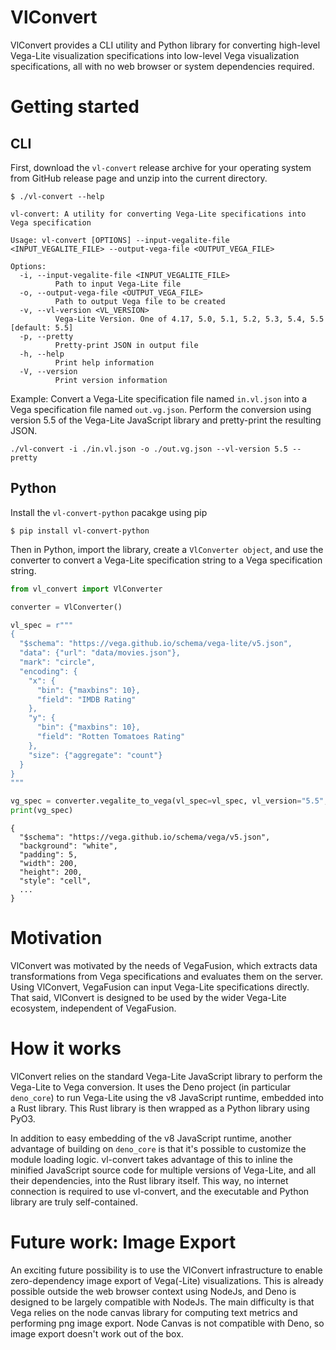 # VlConvert
VlConvert provides a CLI utility and Python library for converting high-level Vega-Lite visualization specifications into low-level Vega visualization specifications, all with no web browser or system dependencies required.

# Getting started
## CLI
First, download the `vl-convert` release archive for your operating system from GitHub release page and unzip into the current directory.

```
$ ./vl-convert --help
```
```
vl-convert: A utility for converting Vega-Lite specifications into Vega specification

Usage: vl-convert [OPTIONS] --input-vegalite-file <INPUT_VEGALITE_FILE> --output-vega-file <OUTPUT_VEGA_FILE>

Options:
  -i, --input-vegalite-file <INPUT_VEGALITE_FILE>
          Path to input Vega-Lite file
  -o, --output-vega-file <OUTPUT_VEGA_FILE>
          Path to output Vega file to be created
  -v, --vl-version <VL_VERSION>
          Vega-Lite Version. One of 4.17, 5.0, 5.1, 5.2, 5.3, 5.4, 5.5 [default: 5.5]
  -p, --pretty
          Pretty-print JSON in output file
  -h, --help
          Print help information
  -V, --version
          Print version information
```

Example: Convert a Vega-Lite specification file named `in.vl.json` into a Vega specification file named `out.vg.json`. Perform the conversion using version 5.5 of the Vega-Lite JavaScript library and pretty-print the resulting JSON.
```
./vl-convert -i ./in.vl.json -o ./out.vg.json --vl-version 5.5 --pretty
```

## Python
Install the `vl-convert-python` pacakge using pip

```
$ pip install vl-convert-python
```

Then in Python, import the library, create a `VlConverter object`, and use the converter to convert a Vega-Lite specification string to a Vega specification string.

```python
from vl_convert import VlConverter

converter = VlConverter()

vl_spec = r"""
{
  "$schema": "https://vega.github.io/schema/vega-lite/v5.json",
  "data": {"url": "data/movies.json"},
  "mark": "circle",
  "encoding": {
    "x": {
      "bin": {"maxbins": 10},
      "field": "IMDB Rating"
    },
    "y": {
      "bin": {"maxbins": 10},
      "field": "Rotten Tomatoes Rating"
    },
    "size": {"aggregate": "count"}
  }
}
"""

vg_spec = converter.vegalite_to_vega(vl_spec=vl_spec, vl_version="5.5", pretty=True)
print(vg_spec)
```
```
{
  "$schema": "https://vega.github.io/schema/vega/v5.json",
  "background": "white",
  "padding": 5,
  "width": 200,
  "height": 200,
  "style": "cell",
  ...
}
```

# Motivation
VlConvert was motivated by the needs of VegaFusion, which extracts data transformations from Vega specifications and evaluates them on the server. Using VlConvert, VegaFusion can input Vega-Lite specifications directly.  That said, VlConvert is designed to be used by the wider Vega-Lite ecosystem, independent of VegaFusion.

# How it works
VlConvert relies on the standard Vega-Lite JavaScript library to perform the Vega-Lite to Vega conversion.  It uses the Deno project (in particular `deno_core`) to run Vega-Lite using the v8 JavaScript runtime, embedded into a Rust library. This Rust library is then wrapped as a Python library using PyO3.

In addition to easy embedding of the v8 JavaScript runtime, another advantage of building on `deno_core` is that it's possible to customize the module loading logic. vl-convert takes advantage of this to inline the minified JavaScript source code for multiple versions of Vega-Lite, and all their dependencies, into the Rust library itself. This way, no internet connection is required to use vl-convert, and the executable and Python library are truly self-contained.

# Future work: Image Export
An exciting future possibility is to use the VlConvert infrastructure to enable zero-dependency image export of Vega(-Lite) visualizations.  This is already possible outside the web browser context using NodeJs, and Deno is designed to be largely compatible with NodeJs. The main difficulty is that Vega relies on the node canvas library for computing text metrics and performing png image export. Node Canvas is not compatible with Deno, so image export doesn't work out of the box.  